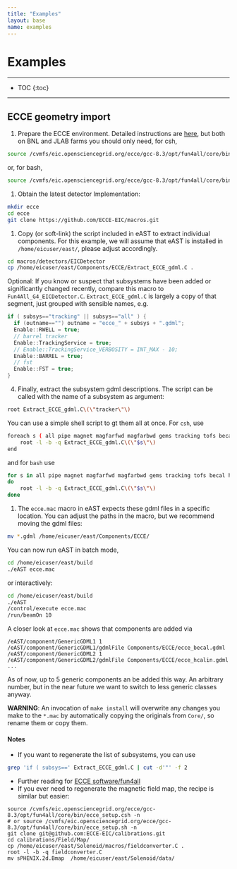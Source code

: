 ```yaml
---
title: "Examples"
layout: base
name: examples
---
```


# Examples

---

* TOC
{:toc}

---


## ECCE geometry import

1. Prepare the ECCE environment. Detailed instructions are
[here](https://github.com/eic/Singularity/blob/master/README.md), but both on
BNL and JLAB farms you should only need, for csh,
```sh
source /cvmfs/eic.opensciencegrid.org/ecce/gcc-8.3/opt/fun4all/core/bin/ecce_setup.csh -n
```
or, for bash,
```sh
source /cvmfs/eic.opensciencegrid.org/ecce/gcc-8.3/opt/fun4all/core/bin/ecce_setup.sh -n
```

1. Obtain the latest detector Implementation:
```sh
mkdir ecce
cd ecce
git clone https://github.com/ECCE-EIC/macros.git
```
1. Copy (or soft-link) the script included in eAST to extract individual components.
For this example, we will assume that eAST is installed in `/home/eicuser/east/`,
please adjust accordingly.
```sh
cd macros/detectors/EICDetector
cp /home/eicuser/east/Components/ECCE/Extract_ECCE_gdml.C .
```
Optional: If you know or suspect that subsystems have been added or significantly
changed recently, compare this macro to `Fun4All_G4_EICDetector.C`.
`Extract_ECCE_gdml.C` is largely a copy of that segment, just grouped with
sensible names, e.g.
```c++
if ( subsys=="tracking" || subsys=="all" ) {
  if (outname=="") outname = "ecce_" + subsys + ".gdml";
  Enable::RWELL = true;
  // barrel tracker
  Enable::TrackingService = true;
  // Enable::TrackingService_VERBOSITY = INT_MAX - 10;
  Enable::BARREL = true;
  // fst
  Enable::FST = true;
}
```
4. Finally, extract the subsystem gdml descriptions. The script can be called with
the name of a subsystem as argument:
```sh
root Extract_ECCE_gdml.C\(\"tracker\"\)
```
You can use a simple shell script to gt them all at once. For `csh`, use
```sh
foreach s ( all pipe magnet magfarfwd magfarbwd gems tracking tofs becal hcalin hcalout dirc femc drcalo lfhcal eemc ehcal )
    root -l -b -q Extract_ECCE_gdml.C\(\"$s\"\)
end
```
and for `bash` use
```sh
for s in all pipe magnet magfarfwd magfarbwd gems tracking tofs becal hcalin hcalout dirc femc drcalo lfhcal eemc ehcal
do
    root -l -b -q Extract_ECCE_gdml.C\(\"$s\"\)
done
```
1. The `ecce.mac` macro in eAST expects these gdml files in a specific location.
You can adjust the paths in the macro, but we recommend moving the gdml files:
```sh
mv *.gdml /home/eicuser/east/Components/ECCE/
```

You can now run eAST in batch mode,
```sh
cd /home/eicuser/east/build
./eAST ecce.mac
```
or interactively:
```sh
cd /home/eicuser/east/build
./eAST
/control/execute ecce.mac
/run/beamOn 10
```

A closer look at `ecce.mac` shows that components are added via
```
/eAST/component/GenericGDML1 1
/eAST/component/GenericGDML1/gdmlFile Components/ECCE/ecce_becal.gdml
/eAST/component/GenericGDML2 1
/eAST/component/GenericGDML2/gdmlFile Components/ECCE/ecce_hcalin.gdml
...
```
As of now, up to 5 generic components an be added this way. An arbitrary number,
but in the near future we want to switch to less generic classes anyway.

**WARNING**: An invocation of `make install` will overwrite any changes you make to the `*.mac`
by automatically copying the originals from `Core/`, so rename them or copy them.

#### Notes
* If you want to regenerate the list of subsystems, you can use
```sh
grep 'if ( subsys==' Extract_ECCE_gdml.C | cut -d'"' -f 2
```
* Further reading for [ECCE software/fun4all](https://ecce-eic.github.io/)
* If you ever need to regenerate the magnetic field map, the recipe is similar but easier:
```
source /cvmfs/eic.opensciencegrid.org/ecce/gcc-8.3/opt/fun4all/core/bin/ecce_setup.csh -n
# or source /cvmfs/eic.opensciencegrid.org/ecce/gcc-8.3/opt/fun4all/core/bin/ecce_setup.sh -n
git clone git@github.com:ECCE-EIC/calibrations.git
cd calibrations/Field/Map/
cp /home/eicuser/east/Solenoid/macros/fieldconverter.C .
root -l -b -q fieldconverter.C
mv sPHENIX.2d.Bmap  /home/eicuser/east/Solenoid/data/
```
